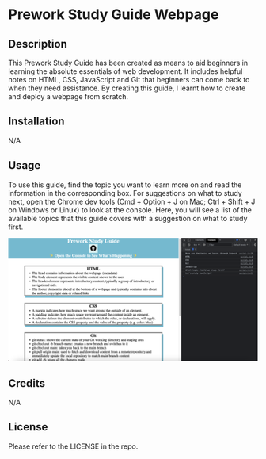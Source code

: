 # Prework Study Guide Webpage

## Description


This Prework Study Guide has been created as means to aid beginners in learning the absolute essentials of web development. It includes helpful notes on HTML, CSS, JavaScript and Git that beginners can come back to when they need assistance. By creating this guide, I learnt how to create and deploy a webpage from scratch.  


## Installation

N/A

## Usage

To use this guide, find the topic you want to learn more on and read the information in the corresponding box. For suggestions on what to study next, open the Chrome dev tools (Cmd + Option + J on Mac; Ctrl + Shift + J on Windows or Linux) to look at the console. Here, you will see a list of the available topics that this guide covers with a suggestion on what to study first. 

![alt text](assets/images/screenshot.png "Prework Study Guide")

## Credits

N/A

## License

Please refer to the LICENSE in the repo. 
